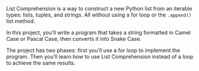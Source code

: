 List Comprehension is a way to construct a new Python list from an iterable types: lists, tuples, and strings. All without using a for loop or the `.append()` list method.

In this project, you'll write a program that takes a string formatted in Camel Case or Pascal Case, then converts it into Snake Case.

The project has two phases: first you'll use a for loop to implement the program. Then you'll learn how to use List Comprehension instead of a loop to achieve the same results.
